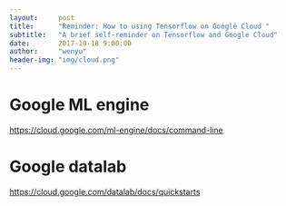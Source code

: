 ```yaml
---
layout:     post
title:      "Reminder: How to using Tensorflow on Google Cloud "
subtitle:   "A brief self-reminder on Tensorflow and Google Cloud"
date:       2017-10-18 9:00:00
author:     "wenyu"
header-img: "img/cloud.png"
---
```


# Google ML engine
https://cloud.google.com/ml-engine/docs/command-line

# Google datalab
https://cloud.google.com/datalab/docs/quickstarts
